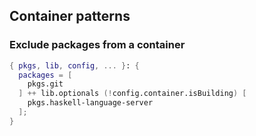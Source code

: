 ## Container patterns

### Exclude packages from a container

```nix title="devenv.nix"
{ pkgs, lib, config, ... }: {
  packages = [
    pkgs.git
  ] ++ lib.optionals (!config.container.isBuilding) [
    pkgs.haskell-language-server
  ];
}
```

